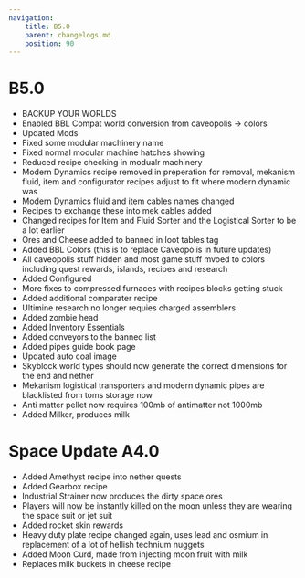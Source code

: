 ```yaml
---
navigation:
    title: B5.0
    parent: changelogs.md
    position: 90
---
```


# B5.0
- BACKUP YOUR WORLDS
- Enabled BBL Compat world conversion from caveopolis -> colors
- Updated Mods
- Fixed some modular machinery name
- Fixed normal modular machine hatches showing
- Reduced recipe checking in modualr machinery
- Modern Dynamics recipe removed in preperation for removal,
    mekanism fluid, item and configurator recipes adjust to fit where modern dynamic was
- Modern Dynamics fluid and item cables names changed
- Recipes to exchange these into mek cables added
- Changed recipes for Item and Fluid Sorter and the Logistical Sorter to be a lot earlier 
- Ores and Cheese added to banned in loot tables tag
- Added BBL Colors (this is to replace Caveopolis in future updates)
- All caveopolis stuff hidden and most game stuff mvoed to colors including quest rewards, islands, recipes and research
- Added Configured
- More fixes to compressed furnaces with recipes blocks getting stuck
- Added additional comparater recipe
- Ultimine research no longer requies charged assemblers 
- Added zombie head 
- Added Inventory Essentials
- Added conveyors to the banned list 
- Added pipes guide book page
- Updated auto coal image
- Skyblock world types should now generate the correct dimensions for the end and nether
- Mekanism logistical transporters and modern dynamic pipes are blacklisted from toms storage now
- Anti matter pellet now requires 100mb of antimatter not 1000mb
- Added Milker, produces milk 

# Space Update A4.0
- Added Amethyst recipe into nether quests
- Added Gearbox recipe
- Industrial Strainer now produces the dirty space ores 
- Players will now be instantly killed on the moon unless they are wearing the space suit or jet suit
- Added rocket skin rewards
- Heavy duty plate recipe changed again, uses lead and osmium in replacement of a lot of hellish technium nuggets
- Added Moon Curd, made from injecting moon fruit with milk
- Replaces milk buckets in cheese recipe


